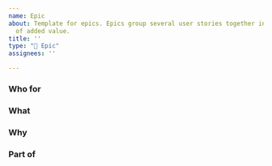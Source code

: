 ```yaml
---
name: Epic
about: Template for epics. Epics group several user stories together into a main piece
  of added value.
title: ''
type: "🎯 Epic"
assignees: ''

---
```


### Who for

### What

### Why

### Part of
